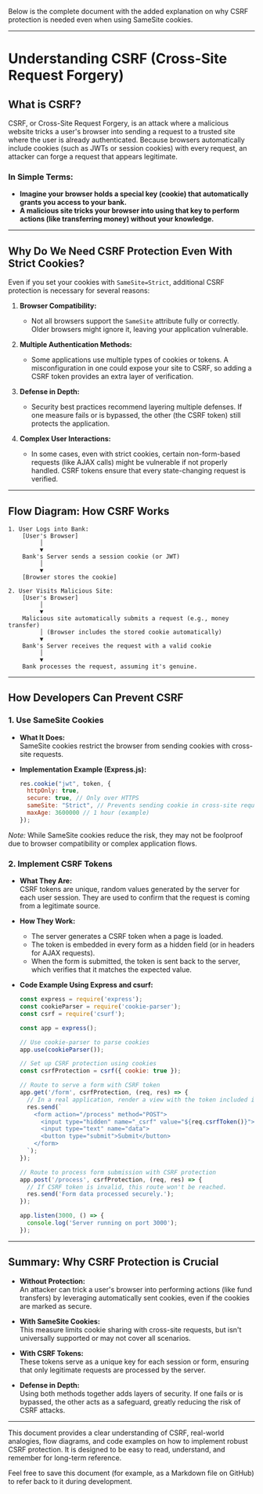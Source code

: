 Below is the complete document with the added explanation on why CSRF protection is needed even when using SameSite cookies.

---

# Understanding CSRF (Cross-Site Request Forgery)

## What is CSRF?

CSRF, or Cross-Site Request Forgery, is an attack where a malicious website tricks a user's browser into sending a request to a trusted site where the user is already authenticated. Because browsers automatically include cookies (such as JWTs or session cookies) with every request, an attacker can forge a request that appears legitimate.

### In Simple Terms:
- **Imagine your browser holds a special key (cookie) that automatically grants you access to your bank.**
- **A malicious site tricks your browser into using that key to perform actions (like transferring money) without your knowledge.**

---

## Why Do We Need CSRF Protection Even With Strict Cookies?

Even if you set your cookies with `SameSite=Strict`, additional CSRF protection is necessary for several reasons:

1. **Browser Compatibility:**  
   - Not all browsers support the `SameSite` attribute fully or correctly. Older browsers might ignore it, leaving your application vulnerable.

2. **Multiple Authentication Methods:**  
   - Some applications use multiple types of cookies or tokens. A misconfiguration in one could expose your site to CSRF, so adding a CSRF token provides an extra layer of verification.

3. **Defense in Depth:**  
   - Security best practices recommend layering multiple defenses. If one measure fails or is bypassed, the other (the CSRF token) still protects the application.
  
4. **Complex User Interactions:**  
   - In some cases, even with strict cookies, certain non-form-based requests (like AJAX calls) might be vulnerable if not properly handled. CSRF tokens ensure that every state-changing request is verified.

---

## Flow Diagram: How CSRF Works

```
1. User Logs into Bank:
    [User's Browser] 
         │
         ▼
    Bank's Server sends a session cookie (or JWT)
         │
         ▼
    [Browser stores the cookie]

2. User Visits Malicious Site:
    [User's Browser]
         │
         ▼
    Malicious site automatically submits a request (e.g., money transfer)
         │ (Browser includes the stored cookie automatically)
         ▼
    Bank's Server receives the request with a valid cookie
         │
         ▼
    Bank processes the request, assuming it's genuine.
```

---

## How Developers Can Prevent CSRF

### 1. Use SameSite Cookies

- **What It Does:**  
  SameSite cookies restrict the browser from sending cookies with cross-site requests.
  
- **Implementation Example (Express.js):**
  ```javascript
  res.cookie("jwt", token, {
    httpOnly: true,
    secure: true, // Only over HTTPS
    sameSite: "Strict", // Prevents sending cookie in cross-site requests
    maxAge: 3600000 // 1 hour (example)
  });
  ```
  
*Note:* While SameSite cookies reduce the risk, they may not be foolproof due to browser compatibility or complex application flows.

### 2. Implement CSRF Tokens

- **What They Are:**  
  CSRF tokens are unique, random values generated by the server for each user session. They are used to confirm that the request is coming from a legitimate source.
  
- **How They Work:**
  - The server generates a CSRF token when a page is loaded.
  - The token is embedded in every form as a hidden field (or in headers for AJAX requests).
  - When the form is submitted, the token is sent back to the server, which verifies that it matches the expected value.
  
- **Code Example Using Express and csurf:**
  ```javascript
  const express = require('express');
  const cookieParser = require('cookie-parser');
  const csrf = require('csurf');

  const app = express();

  // Use cookie-parser to parse cookies
  app.use(cookieParser());

  // Set up CSRF protection using cookies
  const csrfProtection = csrf({ cookie: true });

  // Route to serve a form with CSRF token
  app.get('/form', csrfProtection, (req, res) => {
    // In a real application, render a view with the token included in a hidden input
    res.send(`
      <form action="/process" method="POST">
        <input type="hidden" name="_csrf" value="${req.csrfToken()}">
        <input type="text" name="data">
        <button type="submit">Submit</button>
      </form>
    `);
  });

  // Route to process form submission with CSRF protection
  app.post('/process', csrfProtection, (req, res) => {
    // If CSRF token is invalid, this route won't be reached.
    res.send('Form data processed securely.');
  });

  app.listen(3000, () => {
    console.log('Server running on port 3000');
  });
  ```

---

## Summary: Why CSRF Protection is Crucial

- **Without Protection:**  
  An attacker can trick a user's browser into performing actions (like fund transfers) by leveraging automatically sent cookies, even if the cookies are marked as secure.

- **With SameSite Cookies:**  
  This measure limits cookie sharing with cross-site requests, but isn't universally supported or may not cover all scenarios.

- **With CSRF Tokens:**  
  These tokens serve as a unique key for each session or form, ensuring that only legitimate requests are processed by the server.

- **Defense in Depth:**  
  Using both methods together adds layers of security. If one fails or is bypassed, the other acts as a safeguard, greatly reducing the risk of CSRF attacks.

---

This document provides a clear understanding of CSRF, real-world analogies, flow diagrams, and code examples on how to implement robust CSRF protection. It is designed to be easy to read, understand, and remember for long-term reference.

Feel free to save this document (for example, as a Markdown file on GitHub) to refer back to it during development.
